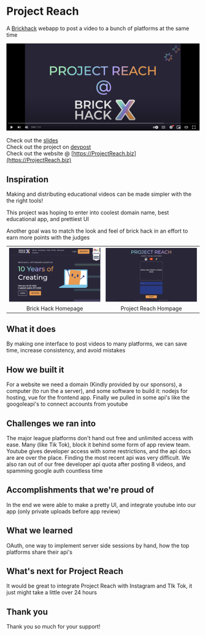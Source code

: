# Project Reach
A [Brickhack](https://brickhack.io/) webapp to post a video to a bunch of platforms at the same time

<a href="https://www.youtube.com/watch?v=U8V4j2Ws6_U" to="_blank">
<img src="view/public/youtube.png">
</a>

Check out the [slides](Brick-Hack-Presentation.pdf)  
Check out the project on [devpost](https://devpost.com/software/project-reach-uv3fjo)  
Check out the website @ [https://ProjectReach.biz](https://ProjectReach.biz)


## Inspiration
Making and distributing educational videos can be made simpler with the the right tools!  

This project was hoping to enter into coolest domain name, best educational app, and prettiest UI 

Another goal was to match the look and feel of brick hack in an effort to earn more points with the judges

<table width=100%>
  <tr>
    <th><img width=100% src="view/public/pre.png"/></th>
    <th><img width=100% src="view/public/bhe.png"/></th>
  </tr>
  <tr>
    <td width=50% align=center>
    Brick Hack Homepage</td>
    <td width=50% align=center>Project Reach Hompage</td>
  </tr>
  <tr>
</table>


## What it does
By making one interface to post videos to many platforms, we can save time, increase consistency, and avoid mistakes

## How we built it
For a website we need a domain (Kindly provided by our sponsors), a computer (to run the a server), and some software to build it: nodejs for hosting, vue for the frontend app. Finally we pulled in some api's like the googoleapi's to connect accounts from youtube 

## Challenges we ran into
The major league platforms don't hand out free and unlimited access with ease. Many (like Tik Tok), block it behind some form of app review team. Youtube gives developer access with some restrictions, and the api docs are are over the place. Finding the most recent api was very difficult. We also ran out of our free developer api quota after posting 8 videos, and spamming google auth countless time

## Accomplishments that we're proud of
In the end we were able to make a pretty UI, and integrate youtube into our app (only private uploads before app review)

## What we learned
OAuth, one way to implement server side sessions by hand, how the top platforms share their api's

## What's next for Project Reach
It would be great to integrate Project Reach with Instagram and TIk Tok, it just might take a little over 24 hours

## Thank you
Thank you so much for your support!


